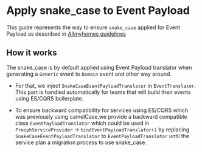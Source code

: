 # Apply snake_case to Event Payload

This guide represents the way to ensure `snake_case` applied for Event Payload as described in [Allmyhomes guidelines][1]

## How it works

The snake_case is by default applied using Event Payload translator when generating a `Generic` event to `Domain`
event and other way around.

- For that, we inject `SnakeCaseEventPayloadTranslator` in `EventTranslator`. This part is handled automatically for teams that will build their events using ES/CQRS boilerplate.

- To ensure backward compatibility for services using ES/CQRS which was previously using camelCase,we provide a backward compatible class `EventPayloadTranslator` which could be used in `ProophServiceProvider` -> `bindEventPayloadTranslator()` by replacing `SnakeCaseEventPayloadTranslator` to `EventPayloadTranslator` until the service plan a migration process to use snake_case.

[1]: <https://gitlab.smartexpose.com/allmyhomes/technology/-/blob/master/backend/events-guidelines/Events.md>
